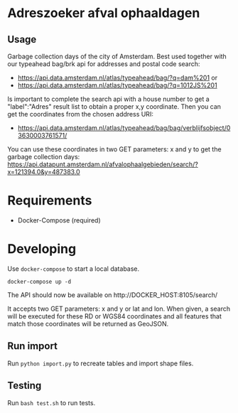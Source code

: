 Adreszoeker afval ophaaldagen
==============================

## Usage

Garbage collection days of the city of Amsterdam.
Best used together with our typeahead bag/brk api for addresses and postal code search:
- https://api.data.amsterdam.nl/atlas/typeahead/bag/?q=dam%201 or
- https://api.data.amsterdam.nl/atlas/typeahead/bag/?q=1012JS%201

Is important to complete the search api with a house number to get a "label":"Adres" result list to obtain a proper x,y coordinate.
Then you can get the coordinates from the chosen address URI:
- https://api.data.amsterdam.nl/atlas/typeahead/bag/bag/verblijfsobject/03630003761571/ 

You can use these coordinates in two GET parameters: x and y to get the garbage collection days:
https://api.datapunt.amsterdam.nl/afvalophaalgebieden/search/?x=121394.0&y=487383.0

# Requirements

* Docker-Compose (required)


# Developing
Use `docker-compose` to start a local database.

	docker-compose up -d

The API should now be available on http://DOCKER_HOST:8105/search/

It accepts two GET parameters: x and y or lat and lon. When given, a search will be executed for these RD  or WGS84 coordinates and all features
 that match those coordinates will be returned as GeoJSON.

## Run import
Run `python import.py` to recreate tables and import shape files.


## Testing
Run `bash test.sh` to run tests.

